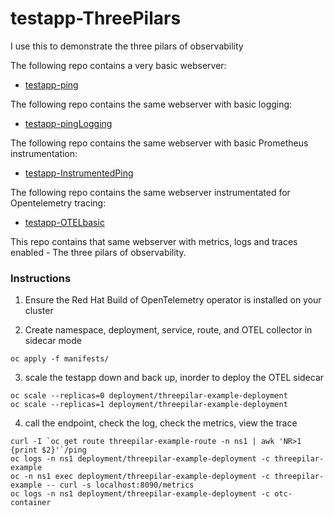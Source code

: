 # testapp-ThreePilars
I use this to demonstrate the three pilars of observability 

The following repo contains a very basic webserver: 
- [testapp-ping](https://github.com/coffeegoesincodecomesout/testapp-ping)

The following repo contains the same webserver with basic logging:
- [testapp-pingLogging](https://github.com/coffeegoesincodecomesout/testapp-pingLogging)

The following repo contains the same webserver with basic Prometheus instrumentation: 
- [testapp-InstrumentedPing](https://github.com/coffeegoesincodecomesout/testapp-InstrumentedPing)

The following repo contains the same webserver instrumentated for Opentelemetry tracing: 
- [testapp-OTELbasic](https://github.com/coffeegoesincodecomesout/testapp-OTELbasic)

This repo contains that same webserver with metrics, logs and traces enabled - The three pilars of observability.  

### Instructions 

1. Ensure the Red Hat Build of OpenTelemetry operator is installed on your cluster 

2. Create namespace, deployment, service, route, and OTEL collector in sidecar mode

```
oc apply -f manifests/ 
```

3. scale the testapp down and back up, inorder to deploy the OTEL sidecar

```
oc scale --replicas=0 deployment/threepilar-example-deployment
oc scale --replicas=1 deployment/threepilar-example-deployment
```

4. call the endpoint, check the log, check the metrics, view the trace

```
curl -I `oc get route threepilar-example-route -n ns1 | awk 'NR>1 {print $2}'`/ping
oc logs -n ns1 deployment/threepilar-example-deployment -c threepilar-example
oc -n ns1 exec deployment/threepilar-example-deployment -c threepilar-example -- curl -s localhost:8090/metrics
oc logs -n ns1 deployment/threepilar-example-deployment -c otc-container
```
